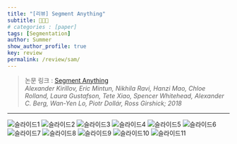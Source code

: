 ```yaml
---
title: "[리뷰] Segment Anything"
subtitle: 👩🏻‍💻
# categories : [paper]
tags: [Segmentation]
author: Summer
show_author_profile: true
key: review
permalink: /review/sam/
---
```

> 논문 링크 : [Segment Anything](extension://bfdogplmndidlpjfhoijckpakkdjkkil/pdf/viewer.html?file=https%3A%2F%2Farxiv.org%2Fpdf%2F2304.02643.pdf) <br>
_Alexander Kirillov, Eric Mintun, Nikhila Ravi, Hanzi Mao, Chloe Rolland, Laura Gustafson, Tete Xiao, Spencer Whitehead, Alexander C. Berg, Wan-Yen Lo, Piotr Dollár, Ross Girshick; 2018_


- - -

![슬라이드1](https://github.com/Summernme/Summernme.github.io/assets/121393261/c4285f7f-3e8f-4bef-b166-717fea55f846)
![슬라이드2](https://github.com/Summernme/Summernme.github.io/assets/121393261/fa95d0ab-59ab-4dc2-948b-0e3601b124d7)
![슬라이드3](https://github.com/Summernme/Summernme.github.io/assets/121393261/d00c661d-124c-47a4-ad7a-d152e5a70b27)
![슬라이드4](https://github.com/Summernme/Summernme.github.io/assets/121393261/445cb549-1301-4bde-875e-7fbc1f5b43a2)
![슬라이드5](https://github.com/Summernme/Summernme.github.io/assets/121393261/f4682c6d-81d1-4fe4-a5d9-4c4f4d0d1fc8)
![슬라이드6](https://github.com/Summernme/Summernme.github.io/assets/121393261/2fb54f85-52f9-4371-b739-d7a06e66f072)
![슬라이드7](https://github.com/Summernme/Summernme.github.io/assets/121393261/684278b8-d611-43ee-ab9e-a0aa4418ea36)
![슬라이드8](https://github.com/Summernme/Summernme.github.io/assets/121393261/12a37fcd-5585-41fd-8e68-977f37ea9d0f)
![슬라이드9](https://github.com/Summernme/Summernme.github.io/assets/121393261/10e3a35f-0d28-4c5c-90b1-d0aea0691a62)
![슬라이드10](https://github.com/Summernme/Summernme.github.io/assets/121393261/075890e9-c876-4d3d-8286-3f81c04b8349)
![슬라이드11](https://github.com/Summernme/Summernme.github.io/assets/121393261/ca132930-605a-41bc-91a6-e13006c193d7)

